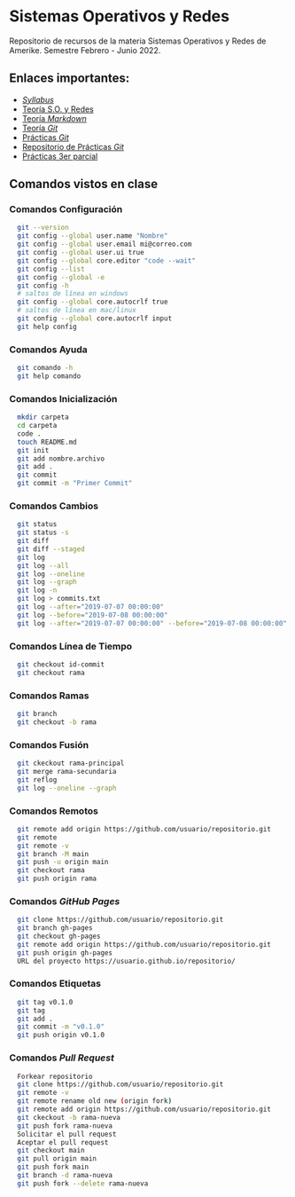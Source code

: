 # Sistemas Operativos y Redes

Repositorio de recursos de la materia Sistemas Operativos y Redes de Amerike. Semestre Febrero - Junio 2022.

## Enlaces importantes:

- [_Syllabus_](Syllabus_SistemasOperativosRedes.pdf)
- [Teoría S.O. y Redes](https://www.figma.com/file/HgxwQiIjpPUmd1YXzhAc4m/Sistemas-Operativos-y-Redes)
- [Teoría _Markdown_](TeoriaMarkdown.md)
- [Teoría _Git_](TeoriaGit.md)
- [Prácticas _Git_](PracticasGit.md)
- [Repositorio de Prácticas _Git_](https://github.com/jonmircha/amerike-repaso-git)
- [Prácticas 3er parcial](Practicas3er.md)

## Comandos vistos en clase

### Comandos Configuración

```bash
  git --version
  git config --global user.name "Nombre"
  git config --global user.email mi@correo.com
  git config --global user.ui true
  git config --global core.editor "code --wait"
  git config --list
  git config --global -e
  git config -h
  # saltos de línea en windows
  git config --global core.autocrlf true
  # saltos de línea en mac/linux
  git config --global core.autocrlf input
  git help config
```

### Comandos Ayuda

```bash
  git comando -h
  git help comando
```

### Comandos Inicialización

```bash
  mkdir carpeta
  cd carpeta
  code .
  touch README.md
  git init
  git add nombre.archivo
  git add .
  git commit
  git commit -m "Primer Commit"
```

### Comandos Cambios

```bash
  git status
  git status -s
  git diff
  git diff --staged
  git log
  git log --all
  git log --oneline
  git log --graph
  git log -n
  git log > commits.txt
  git log --after="2019-07-07 00:00:00"
  git log --before="2019-07-08 00:00:00"
  git log --after="2019-07-07 00:00:00" --before="2019-07-08 00:00:00"
```

### Comandos Línea de Tiempo

```bash
  git checkout id-commit
  git checkout rama
```

### Comandos Ramas

```bash
  git branch
  git checkout -b rama
```

### Comandos Fusión

```bash
  git ckeckout rama-principal
  git merge rama-secundaria
  git reflog
  git log --oneline --graph
```

### Comandos Remotos

```bash
  git remote add origin https://github.com/usuario/repositorio.git
  git remote
  git remote -v
  git branch -M main
  git push -u origin main
  git checkout rama
  git push origin rama
```

### Comandos _GitHub Pages_

```bash
  git clone https://github.com/usuario/repositorio.git
  git branch gh-pages
  git checkout gh-pages
  git remote add origin https://github.com/usuario/repositorio.git
  git push origin gh-pages
  URL del proyecto https://usuario.github.io/repositorio/
```

### Comandos Etiquetas

```bash
  git tag v0.1.0
  git tag
  git add .
  git commit -m "v0.1.0"
  git push origin v0.1.0
```

### Comandos _Pull Request_

```bash
  Forkear repositorio
  git clone https://github.com/usuario/repositorio.git
  git remote -v
  git remote rename old new (origin fork)
  git remote add origin https://github.com/usuario/repositorio.git
  git ckeckout -b rama-nueva
  git push fork rama-nueva
  Solicitar el pull request
  Aceptar el pull request
  git checkout main
  git pull origin main
  git push fork main
  git branch -d rama-nueva
  git push fork --delete rama-nueva
```
